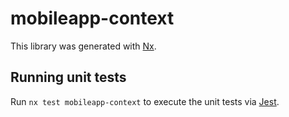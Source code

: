 # mobileapp-context

This library was generated with [Nx](https://nx.dev).

## Running unit tests

Run `nx test mobileapp-context` to execute the unit tests via [Jest](https://jestjs.io).
